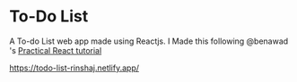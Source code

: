 # To-Do List 
A To-do List web app made using Reactjs.
I Made this following @benawad 's [Practical React tutorial](https://www.youtube.com/playlist?list=PLN3n1USn4xlntqksY83W3997mmQPrUmqM) 

https://todo-list-rinshaj.netlify.app/
